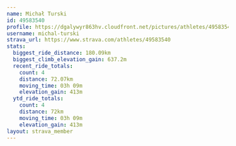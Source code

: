 ```yaml
---
name: Michał Turski
id: 49583540
profile: https://dgalywyr863hv.cloudfront.net/pictures/athletes/49583540/14729338/2/large.jpg
username: michal-turski
strava_url: https://www.strava.com/athletes/49583540
stats:
  biggest_ride_distance: 180.09km
  biggest_climb_elevation_gain: 637.2m
  recent_ride_totals:
    count: 4
    distance: 72.07km
    moving_time: 03h 09m
    elevation_gain: 413m
  ytd_ride_totals:
    count: 4
    distance: 72km
    moving_time: 03h 09m
    elevation_gain: 413m
layout: strava_member
--- 
```

